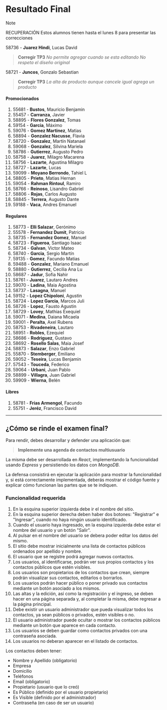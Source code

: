 # Resultado Final

> [!NOTE]
> RECUPERACIÓN
> Estos alumnos tienen hasta el lunes 8 para presentar las correcciones
>
58736 - **Juarez Hindi**, Lucas David           
> **Corregir TP3**
> *No permite agregar cuando se esta editando*
> *No respeta el diseño original*

58721 - **Juncos**, Gonzalo Sebastian           
> **Corregir TP3**
> *La alta de producto aunque cancele igual agrega un producto*


#### Promocionados
1. 55681 - **Bustos**, Mauricio Benjamin           
1. 55457 - **Carranza**, Javier                    
1. 58895 - **Flores Gonzalez**, Tomas              
1. 59154 - **Garcia**, Máximo                      
1. 59076 - **Gomez Martinez**, Matias              
1. 58894 - **Gonzalez Nacusse**, Flavia            
1. 58720 - **Gonzalez**, Martín Natanael           
1. 59068 - **Gonzalez**, Silvina Mariela           
1. 58786 - **Gutierrez**, Augusto Pedro            
1. 58758 - **Juarez**, Milagro Macarena            
1. 58756 - **Lazarte**, Agustina Milagro           
1. 58727 - **Lazarte**, Lucas                      
1. 59099 - **Moyano Berrondo**, Tahiel L           
1. 58805 - **Prieto**, Matias Hernan               
1. 59054 - **Rahman Rintoul**, Ramiro              
1. 58766 - **Reinoso**, Lisandro Gabriel           
1. 58806 - **Rojas**, Carlos Augusto               
1. 58845 - **Terrera**, Augusto Dante              
1. 59188 - **Vaca**, Andres Emanuel                

#### Regulares
1. 58773 - **Elli Salazar**, Gerónimo              
1. 55578 - **Fernandez Dumit**, Patricio           
1. 58735 - **Fernandez Gomez**, Manuel             
1. 58723 - **Figueroa**, Santiago Isaac            
1. 58734 - **Galvan**, Victor Mateo                
1. 58740 - **Garcia**, Sergio Martín               
1. 59135 - **Gomez**, Facundo Matias               
1. 59488 - **Gonzalez**, Mariano Emanuel           
1. 58880 - **Gutierrez**, Cecilia Ana Lu           
1. 58687 - **Jadur**, Sofia Nahir                  
1. 58761 - **Juarez**, Lautaro Andres              
1. 59070 - **Ladina**, Maia Agostina               
1. 58737 - **Lasagna**, Manuel                     
1. 59152 - **Lopez Chipoloni**, Agustin            
1. 58724 - **Lopez Garcia**, Marcos Juli           
1. 58726 - **Lopez**, Fausto Agustin               
1. 58729 - **Lovey**, Mathias Exequiel             
1. 59071 - **Medina**, Daiana Micaela              
1. 59001 - **Peralta**, Axel Rubens                
1. 58753 - **Rivadeneira**, Lautaro                
1. 58951 - **Robles**, Ezequiel                    
1. 58686 - **Rodriguez**, Gustavo                  
1. 58692 - **Rosello Salas**, Maia Josef           
1. 58873 - **Salazar**, Enzo Gabriel               
1. 55870 - **Stemberger**, Emiliano                
1. 59052 - **Teseira**, Lucas Benjamin             
1. 57543 - **Touceda**, Federico                   
1. 59064 - **Urbani**, Juan Pablo                  
1. 58899 - **Villagra**, Juan Gabriel              
1. 59909 - **Wierna**, Belén                       

#### Libres
1. 58781 - **Frias Armengol**, Facundo             
1. 55751 - **Jeréz**, Francisco David              
---
## ¿Cómo se rinde el examen final?

Para rendir, debes desarrollar y defender una aplicación que:

> **Implemente una agenda de contactos multiusuario**

La misma debe ser desarrollada en *React*, implementando la funcionalidad usando *Express* y persistiendo los datos con *MongoDB*.

La defensa consistirá en ejecutar la aplicación para mostrar la funcionalidad y, si está correctamente implementada, deberás mostrar el código fuente y explicar cómo funcionan las partes que se te indiquen.

### Funcionalidad requerida
1. En la esquina superior izquierda debe ir el nombre del sitio.
2. En la esquina superior derecha deben haber dos botones: "Registrar" e "Ingresar", cuando no haya ningún usuario identificado.
3. Cuando el usuario haya ingresado, en la esquina izquierda debe estar el nombre del usuario y un botón "Salir".
4. Al pulsar en el nombre del usuario se debera poder editar los datos del mismo.
5. El sitio debe mostrar inicialmente una lista de contactos públicos ordenados por apellido y nombre.
6. El usuario que se registre podrá agregar nuevos contactos.
7. Los usuarios, al identificarse, podrán ver sus propios contactos y los contactos públicos que estén visibles.
8. Los usuarios son propietarios de los contactos que crean, siempre podrán visualizar sus contactos, editarlos o borrarlos. 
9. Los usuarios podrán hacer público o poner privado sus contactos mediante un botón asociado a los mismos.
10. Las altas y la edición, así como la registración y el ingreso, se deben hacer en una página separada y, al completar la misma, debe regresar a la página principal.
11. Debe existir un usuario administrador que pueda visualizar todos los contactos, ya sean públicos o privados, estén visibles o no.
12. El usuario administrador puede ocultar o mostrar los contactos públicos mediante un botón que aparece en cada contacto.
13. Los usuarios se deben guardar como contactos privados con una contraseña asociada. 
14. Los usuarios no deberan aparecer en el listado de contactos.

Los contactos deben tener:
- Nombre y Apellido (obligatorio)
- Empresa     
- Domicilio   
- Teléfonos 
- Email       (obligatorio)
- Propietario (usuario que lo creó)
- Es Público  (definido por el usuario propietario)
- Es Visible  (definido por el administrador)
- Contraseña  (en caso de ser un usuario)